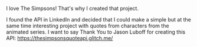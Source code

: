 I love The Simpsons! That's why I created that project.

I found the API in LinkedIn and decided that I could make a simple but at the same time interesting project with quotes from characters from the animated series.
I want to say Thank You to Jason Luboff for creating this API:
https://thesimpsonsquoteapi.glitch.me/




